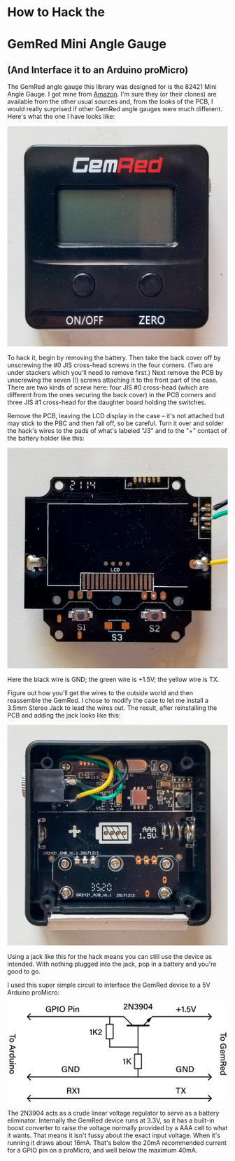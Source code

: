 # How to Hack the 
# GemRed Mini Angle Gauge
## (And Interface it to an Arduino proMicro)

The GemRed angle gauge this library was designed for is the 82421 Mini Angle Gauge. I got mine 
from [Amazon](https://amazon.com/dp/B078JNS7V6). I'm sure they (or their clones) are available 
from the other usual sources and, from the looks of the PCB, I would really surprised if other 
GemRed angle gauges were much different. Here's what the one I have looks like:

![Photo of a GemRed Mini Angle Gauge](./GemRedMiniAngleGaugeFront.png "GemRed Mini Angle Gauge")

To hack it, begin by removing the battery. Then take the back cover off by unscrewing the #0 JIS 
cross-head screws in the four corners. (Two are under stackers which you'll need to remove first.) 
Next remove the PCB by unscrewing the seven (!) screws attaching it to the front part of the case. 
There are two kinds of screw here: four JIS #0 cross-head (which are different from the ones 
securing the back cover) in the PCB corners and three JIS #1 cross-head for the daughter board 
holding the switches.

Remove the PCB, leaving the LCD display in the case &ndash; it's not attached but may stick to the 
PBC and then fall off, so be careful. Turn it over and solder the hack's wires to the pads of 
what's labeled "J3" and to the "+" contact of the battery holder like this:

![Photo of a GemRed Mini Angle Gauge PCB with hack wires](./GemRedPCBHack.png "GemRed Hack Wires")

Here the black wire is GND; the green wire is +1.5V; the yellow wire is TX.

Figure out how you'll get the wires to the outside world and then reassemble the GemRed. I chose 
to modify the case to let me install a 3.5mm Stereo Jack to lead the wires out. The result, after 
reinstalling the PCB and adding the jack looks like this: 

![Photo of a GemRed Mini Angle Gauge PCB with hack installed](./GemRedMiniAngleGaugeBackNoCover.png "GemRed Hack Installed")

Using a jack like this for the hack means you can still use the device as intended. With nothing 
plugged into the jack, pop in a battery and you're good to go.

 I used this super simple circuit to interface the GemRed device to a 5V Arduino proMicro:

![Schematic showing GemRed to Arduino interface circuit](./GemRedInterface.png "GemRed Hack Circuit")

The 2N3904 acts as a crude linear voltage regulator to serve as a battery eliminator. Internally 
the GemRed device runs at 3.3V, so it has a built-in boost converter to raise the voltage 
normally provided by a AAA cell to what it wants. That means it isn't fussy about the exact input 
voltage. When it's running it draws about 16mA. That's below the 20mA recommended current for a GPIO 
pin on a proMicro, and well below the maximum 40mA.